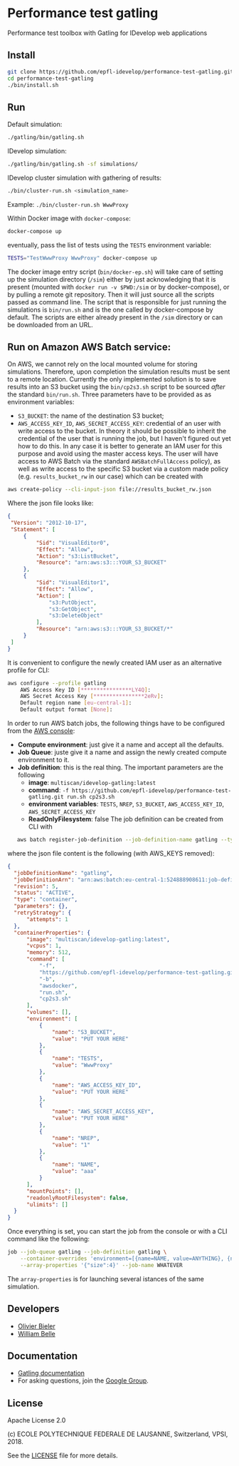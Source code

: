 Performance test gatling
========================

Performance test toolbox with Gatling for IDevelop web applications

Install
-------

```bash
git clone https://github.com/epfl-idevelop/performance-test-gatling.git
cd performance-test-gatling
./bin/install.sh
```

Run
---

Default simulation:

```bash
./gatling/bin/gatling.sh
```

IDevelop simulation:

```bash
./gatling/bin/gatling.sh -sf simulations/
```

IDevelop cluster simulation with gathering of results:

```bash
./bin/cluster-run.sh <simulation_name>
```
Example: `./bin/cluster-run.sh WwwProxy`

Within Docker image with `docker-compose`:
```bash
docker-compose up
```
eventually, pass the list of tests using the `TESTS` environment variable:

```bash
TESTS="TestWwwProxy WwwProxy" docker-compose up
```

The docker image entry script (`bin/docker-ep.sh`) will take care of setting up the simulation directory (`/sim`) either by just acknowledging that it is present (mounted with `docker run -v $PWD:/sim` or by docker-compose), or by pulling a remote git repository. Then it will just source all the scripts passed as command line. The script that is responsible for just running the simulations is `bin/run.sh` and is the one called by docker-compose by default. The scripts are either already present in the `/sim` directory or can be downloaded from an URL.

Run on Amazon AWS Batch service:
--------------------------------
On AWS, we cannot rely on the local mounted volume for storing simulations. Therefore, upon completion the simulation results must be sent to a remote location. Currently the only implemented solution is to save results into an S3 bucket using the `bin/cp2s3.sh` script to be sourced _after_ the standard `bin/run.sh`. Three parameters have to be provided as as environment variables:
  - `S3_BUCKET`: the name of the destination S3 bucket;
  - `AWS_ACCESS_KEY_ID`, `AWS_SECRET_ACCESS_KEY`: credential of an user with write access to the bucket. In theory it should be possible to inherit the credential of the user that is running the job, but I haven't figured out yet how to do this. In any case it is better to generate an IAM user for this purpose and avoid using the master access keys. The user will have access to AWS Batch via the standard `AWSBatchFullAccess` policy), as well as write access to the specific S3 bucket via a custom made policy (e.g. `results_bucket_rw` in our case) which can be created with
  ```bash
  aws create-policy --cli-input-json file://results_bucket_rw.json
  ```
  Where the json file looks like:

  ```json
  {
   "Version": "2012-10-17",
   "Statement": [
       {
           "Sid": "VisualEditor0",
           "Effect": "Allow",
           "Action": "s3:ListBucket",
           "Resource": "arn:aws:s3:::YOUR_S3_BUCKET"
       },
       {
           "Sid": "VisualEditor1",
           "Effect": "Allow",
           "Action": [
               "s3:PutObject",
               "s3:GetObject",
               "s3:DeleteObject"
           ],
           "Resource": "arn:aws:s3:::YOUR_S3_BUCKET/*"
       }
   ]
 }
  ```

It is convenient to configure the newly created IAM user as an alternative profile for CLI:

```bash
aws configure --profile gatling
    AWS Access Key ID [****************LY4Q]:
    AWS Secret Access Key [****************2eRv]:
    Default region name [eu-central-1]:
    Default output format [None]:

```

In order to run AWS batch jobs, the following things have to be configured from the [AWS console](https://eu-central-1.console.aws.amazon.com/batch):
 * __Compute environment__: just give it a name and accept all the defaults.
 * __Job Queue__: juste give it a name and assign the newly created compute environment to it.
 * __Job definition__: this is the real thing. The important parameters are the following
   - __image__: `multiscan/idevelop-gatling:latest`
   - __command__: `-f https://github.com/epfl-idevelop/performance-test-gatling.git run.sh cp2s3.sh`
   - __environment variables__: `TESTS`, `NREP`, `S3_BUCKET`, `AWS_ACCESS_KEY_ID`, `AWS_SECRET_ACCESS_KEY`
   - __ReadOnlyFilesystem__: false
 The job definition can be created from CLI with
 ```bash
    aws batch register-job-definition --job-definition-name gatling --type container --cli-input-json file://gatling_job_def.json
  ```
  where the json file content is the following (with AWS_KEYS removed):
  ```JSON
  {
    "jobDefinitionName": "gatling",
    "jobDefinitionArn": "arn:aws:batch:eu-central-1:524888908611:job-definition/gatling:5",
    "revision": 5,
    "status": "ACTIVE",
    "type": "container",
    "parameters": {},
    "retryStrategy": {
        "attempts": 1
    },
    "containerProperties": {
        "image": "multiscan/idevelop-gatling:latest",
        "vcpus": 1,
        "memory": 512,
        "command": [
            "-f",
            "https://github.com/epfl-idevelop/performance-test-gatling.git",
            "-b",
            "awsdocker",
            "run.sh",
            "cp2s3.sh"
        ],
        "volumes": [],
        "environment": [
            {
                "name": "S3_BUCKET",
                "value": "PUT YOUR HERE"
            },
            {
                "name": "TESTS",
                "value": "WwwProxy"
            },
            {
                "name": "AWS_ACCESS_KEY_ID",
                "value": "PUT YOUR HERE"
            },
            {
                "name": "AWS_SECRET_ACCESS_KEY",
                "value": "PUT YOUR HERE"
            },
            {
                "name": "NREP",
                "value": "1"
            },
            {
                "name": "NAME",
                "value": "aaa"
            }
        ],
        "mountPoints": [],
        "readonlyRootFilesystem": false,
        "ulimits": []
    }
  }
  ```

Once everything is set, you can start the job from the console or with a CLI command like the following:
```bash
job --job-queue gatling --job-definition gatling \
    --container-overrides 'environment=[{name=NAME, value=ANYTHING}, {name=TESTS, value=WwwProxy}]' \
    --array-properties '{"size":4}' --job-name WHATEVER
```
The `array-properties` is for launching several istances of the same simulation.


Developers
----------

  * [Olivier Bieler](https://github.com/obieler)
  * [William Belle](https://github.com/williambelle)

Documentation
-------------
  * [Gatling documentation](https://gatling.io/docs/current/)
  * For asking questions, join the [Google Group](https://groups.google.com/forum/#!forum/gatling).

License
-------

Apache License 2.0

(c) ECOLE POLYTECHNIQUE FEDERALE DE LAUSANNE, Switzerland, VPSI, 2018.

See the [LICENSE](LICENSE) file for more details.
